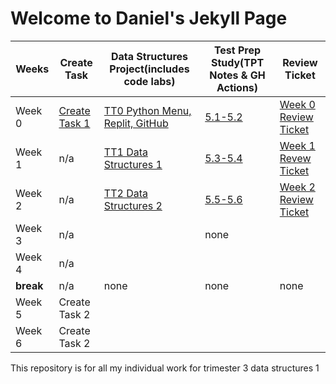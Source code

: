 # Welcome to Daniel's Jekyll Page

|Weeks|Create Task|Data Structures Project(includes code labs)|Test Prep Study(TPT Notes & GH Actions)|Review Ticket|
| - | - | - | - | - | 
|Week 0|[Create Task 1](https://danny4w.github.io/csp-tri3/Create-Task-Project)|[	TT0 Python Menu, Replit, GitHub](https://Danny4w.github.io/csp-tri3/Data-Structures-Project)|[5.1-5.2](https://Danny4w.github.io/csp-tri3/Test-Prep-Study)|[Week 0 Review Ticket](https://github.com/Danny4w/csp-tri3/issues/1)|
|Week 1|n/a| [TT1 Data Structures 1](https://Danny4w.github.io/csp-tri3/Data-Structures-Project) |[5.3-5.4](https://Danny4w.github.io/csp-tri3/Test-Prep-Study) |[Week 1 Revew Ticket](https://github.com/Danny4w/csp-tri3/issues/2)
|Week 2|n/a| [TT2 Data Structures 2](https://Danny4w.github.io/csp-tri3/Data-Structures-Project)|[5.5-5.6](https://Danny4w.github.io/csp-tri3/Test-Prep-Study)|[Week 2 Review Ticket](https://github.com/Danny4w/csp-tri3/issues/3)
|Week 3|n/a|  | none |
|Week 4|n/a|  |
|**break**| n/a | none | none | none |
|Week 5|Create Task 2|  |
|Week 6|Create Task 2|  |

This repository is for all my individual work for trimester 3 data structures 1
